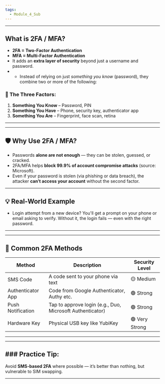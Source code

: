 ```yaml
---
tags:
  - Module_4_Sub
---
```

---
## **What is 2FA / MFA?**
- **2FA = Two-Factor Authentication**
- **MFA = Multi-Factor Authentication**
- It adds an **extra layer of security** beyond just a username and password.
- - Instead of relying on just _something you know_ (password), they combine two or more of the following:

### 🔑 The Three Factors:

1. **Something You Know** – Password, PIN    
2. **Something You Have** – Phone, security key, authenticator app
3. **Something You Are** – Fingerprint, face scan, retina

---


---
## 🛡️ **Why Use 2FA / MFA?**

- Passwords **alone are not enough** — they can be stolen, guessed, or cracked.    
- 2FA/MFA helps **block 99.9% of account compromise attacks** (source: Microsoft).
- Even if your password is stolen (via phishing or data breach), the attacker **can’t access your account** without the second factor.

---

## 💡 **Real-World Example**

- Login attempt from a new device? You'll get a prompt on your phone or email asking to verify. Without it, the login fails — even with the right password.

---


---
## 🔐 **Common 2FA Methods**
| Method            | Description                                               | Security Level |
| ----------------- | --------------------------------------------------------- | -------------- |
| SMS Code          | A code sent to your phone via text                        | 🟡 Medium      |
| Authenticator App | Code from Google Authenticator, Authy etc.                | 🟢 Strong      |
| Push Notification | Tap to approve login (e.g., Duo, Microsoft Authenticator) | 🟢 Strong      |
| Hardware Key      | Physical USB key like YubiKey                             | 🟢 Very Strong |

---


---
## ### Practice Tip:

Avoid **SMS-based 2FA** where possible — it’s better than nothing, but vulnerable to SIM swapping.

---

